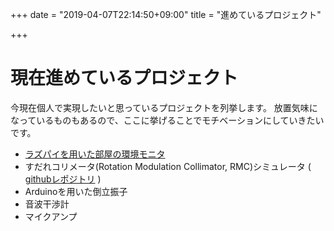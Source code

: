 +++
date = "2019-04-07T22:14:50+09:00"
title = "進めているプロジェクト"


+++

# 現在進めているプロジェクト
今現在個人で実現したいと思っているプロジェクトを列挙します。
放置気味になっているものもあるので、ここに挙げることでモチベーションにしていきたいです。

* [ラズパイを用いた部屋の環境モニタ](https://kftamang.github.io/tags/環境モニタ/)
* すだれコリメータ(Rotation Modulation Collimator, RMC)シミュレータ
( [githubレポジトリ](https://github.com/KFTamang/RMCsimulator) )
* Arduinoを用いた倒立振子
* 音波干渉計
* マイクアンプ


